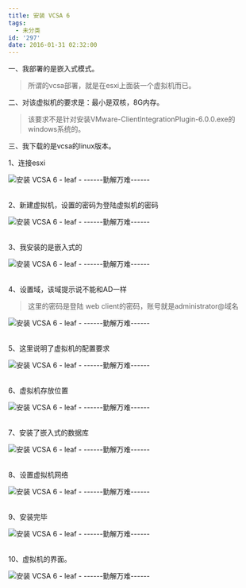 ```yaml
---
title: 安装 VCSA 6
tags:
  - 未分类
id: '297'
date: 2016-01-31 02:32:00
---
```


一、我部署的是嵌入式模式。  

> 所谓的vcsa部署，就是在esxi上面装一个虚拟机而已。  

二、对该虚拟机的要求是：最小是双核，8G内存。  

> 该要求不是针对安装VMware-ClientIntegrationPlugin-6.0.0.exe的windows系统的。  

三、我下载的是vcsa的linux版本。  
  
1、连接esxi  

![安装 VCSA 6 - leaf - ------勤解万难------](http://img1.ph.126.net/5-VQd2EL9vflWP86Z0xHaA==/6608500289539539973.png "安装 VCSA 6 - leaf - ------勤解万难------")

   
2、新建虚拟机，设置的密码为登陆虚拟机的密码  

![安装 VCSA 6 - leaf - ------勤解万难------](http://img1.ph.126.net/AHDbx0ZCPY5j_W3XMtBa2w==/6598274831460123562.png "安装 VCSA 6 - leaf - ------勤解万难------")

   
3、我安装的是嵌入式的  

![安装 VCSA 6 - leaf - ------勤解万难------](http://img0.ph.126.net/-8GOhPIwFVy0vkY6w-Iozg==/6630719220515633301.png "安装 VCSA 6 - leaf - ------勤解万难------")

   
4、设置域，该域提示说不能和AD一样  

> 这里的密码是登陆 web client的密码，账号就是administrator@域名  

![安装 VCSA 6 - leaf - ------勤解万难------](http://img2.ph.126.net/I_wRJVoK_7tb9R5JGvk0GQ==/2487957319163734031.png "安装 VCSA 6 - leaf - ------勤解万难------")

   
5、这里说明了虚拟机的配置要求  

![安装 VCSA 6 - leaf - ------勤解万难------](http://img2.ph.126.net/eqkgkiTGDmgHlVSSMzbXzw==/6631308558750196301.png "安装 VCSA 6 - leaf - ------勤解万难------")

   
6、虚拟机存放位置  

![安装 VCSA 6 - leaf - ------勤解万难------](http://img0.ph.126.net/5ipcgGKpIazPKUIAhISOqw==/6631306359726940788.png "安装 VCSA 6 - leaf - ------勤解万难------")

   
7、安装了嵌入式的数据库  

![安装 VCSA 6 - leaf - ------勤解万难------](http://img0.ph.126.net/YB-xSeVqTlkG4t5tFI8r-A==/6597170921728686795.png "安装 VCSA 6 - leaf - ------勤解万难------")

   
8、设置虚拟机网络  

![安装 VCSA 6 - leaf - ------勤解万难------](http://img1.ph.126.net/6wm5JB9WA5QrBqgrrDFuHg==/6598275930971751355.png "安装 VCSA 6 - leaf - ------勤解万难------")

   
9、安装完毕  

![安装 VCSA 6 - leaf - ------勤解万难------](http://img1.ph.126.net/at0Q2Nof1tBsLBxYc_3hCg==/6619251314236185709.png "安装 VCSA 6 - leaf - ------勤解万难------")

   
10、虚拟机的界面。  

![安装 VCSA 6 - leaf - ------勤解万难------](http://img1.ph.126.net/oJRzII8jAhr_z5SOaoqSDg==/6630616965934467178.png "安装 VCSA 6 - leaf - ------勤解万难------")